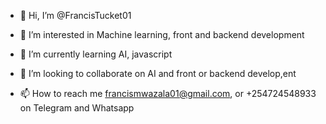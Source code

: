 - 👋 Hi, I’m @FrancisTucket01
- 👀 I’m interested in Machine learning, front and backend development

- 🌱 I’m currently learning AI, javascript
- 💞️ I’m looking to collaborate on AI and front or backend develop,ent
- 📫 How to reach me francismwazala01@gmail.com, or +254724548933 on Telegram and Whatsapp

<!---
FrancisTucket01/FrancisTucket01 is a ✨ special ✨ repository because its `README.md` (this file) appears on your GitHub profile.
You can click the Preview link to take a look at your changes.
--->
